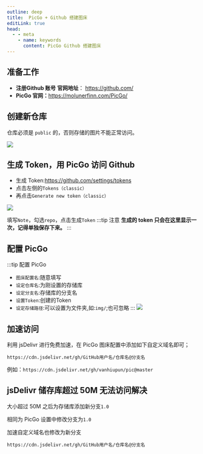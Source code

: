 ```yaml
---
outline: deep
title:  PicGo + Github 搭建图床
editLink: true
head:
  - - meta
    - name: keywords
      content: PicGo Github 搭建图床
---
```



## 准备工作
- **注册Github 账号** **官网地址**： <https://github.com/>
- **PicGo 官网：**<https://molunerfinn.com/PicGo/>

## 创建新仓库
仓库必须是 `public` 的，否则存储的图片不能正常访问。

![](https://cdn.jsdelivr.net/gh/vanhiupun/pic@master/img/20230902143628.png)

## 生成 Token，用 PicGo 访问 Github
- 生成 Token:<https://github.com/settings/tokens>
- 点击左侧的`Tokens（classic）`
- 再点击`Generate new token（classic）`

![](https://cdn.jsdelivr.net/gh/vanhiupun/pic@master/img/20230902144325.png)

填写`Note`，勾选`repo`，点击生成`Token`
:::tip 注意
**生成的 token 只会在这里显示一次，记得单独保存下来。**
:::

## 配置 PicGo
:::tip 配置 PicGo
- `图床配置名`:随意填写
- `设定仓库名`:为刚设置的存储库
- `设定分支名`:存储库的分支名
- `设置Token`:创建的Token
- `设定存储路径`:可以设置为文件夹,如:`img/`;也可忽略
:::
![](https://cdn.jsdelivr.net/gh/vanhiupun/pic@master/img/20230902150820.png)

## 加速访问
利用 jsDelivr 进行免费加速，在 PicGo 图床配置中添加如下自定义域名即可；

`https://cdn.jsdelivr.net/gh/GitHub用户名/仓库名@分支名`

例如：`https://cdn.jsdelivr.net/gh/vanhiupun/pic@master`

## jsDelivr 储存库超过 50M 无法访问解决

大小超过 50M 之后为存储库添加新分支`1.0`

相同为 PicGo 设置中修改分支为`1.0`

加速自定义域名也修改为新分支

`https://cdn.jsdelivr.net/gh/GitHub用户名/仓库名@分支名`
